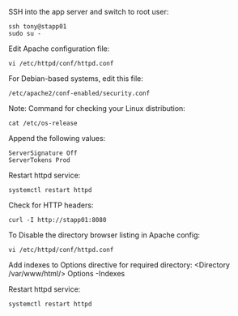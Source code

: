 SSH into the app server and switch to root user:
```
ssh tony@stapp01
sudo su -
```

Edit Apache configuration file:  
```
vi /etc/httpd/conf/httpd.conf
```

For Debian-based systems, edit this file:  
```
/etc/apache2/conf-enabled/security.conf
```

Note: Command for checking your Linux distribution:
```
cat /etc/os-release
```


Append the following values:
```
ServerSignature Off
ServerTokens Prod 
```

Restart httpd service:
```
systemctl restart httpd
```  

Check for HTTP headers:
```
curl -I http://stapp01:8080
```

To Disable the directory browser listing in Apache config: 
```
vi /etc/httpd/conf/httpd.conf
```

Add indexes to Options directive for required directory:
<Directory /var/www/html/>
    Options -Indexes
</Directory>

Restart httpd service:
```
systemctl restart httpd
```
